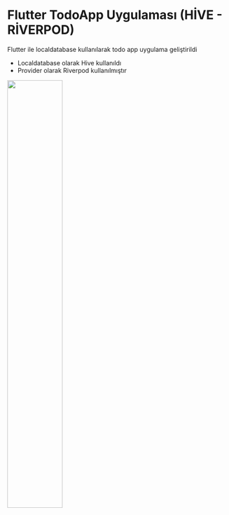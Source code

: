 # Flutter TodoApp Uygulaması (HİVE - RİVERPOD)

Flutter ile localdatabase kullanılarak todo app uygulama geliştirildi 
- Localdatabase olarak Hive kullanıldı
- Provider olarak Riverpod kullanılmıştır

[<img src="https://www.hizliresim.com/ir5mhcx" width="50%">](https://www.youtube.com/watch?v=Hc79sDi3f0U "Now in Android: 55")
